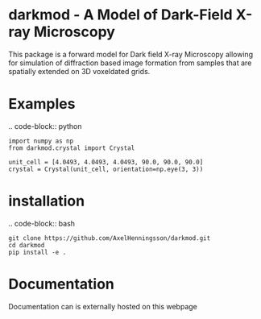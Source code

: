 darkmod - A Model of Dark-Field X-ray Microscopy 
======================================================

This package is a forward model for Dark field X-ray Microscopy allowing for simulation of diffraction based image formation from samples that are spatially extended on 3D voxeldated grids.

Examples
==============================

.. code-block:: python

    import numpy as np
    from darkmod.crystal import Crystal

    unit_cell = [4.0493, 4.0493, 4.0493, 90.0, 90.0, 90.0]
    crystal = Crystal(unit_cell, orientation=np.eye(3, 3))


installation
==============================


.. code-block:: bash

    git clone https://github.com/AxelHenningsson/darkmod.git
    cd darkmod
    pip install -e .


Documentation
======================================
Documentation can is externally hosted on this webpage
